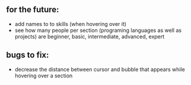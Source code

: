 ## for the future:
- add names to to skills (when hovering over it)
- see how many people per section (programing languages as well as projects) are beginner, basic, intermediate, advanced, expert

## bugs to fix:
- decrease the distance between cursor and bubble that appears while hovering over a section
